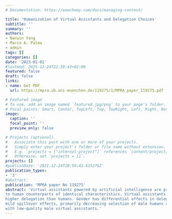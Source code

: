 ```yaml
---
# Documentation: https://wowchemy.com/docs/managing-content/

title: 'Humanization of Virtual Assistants and Delegation Choices'
subtitle: ''
summary: ''
authors:
- Nanyin Yang
- Marco A. Palma
- admin
tags: []
categories: []
date: '2023-01-01'
#lastmod: 2021-12-24T22:50:43+02:00
featured: false
draft: false
links: 
- name: Get PDF
  url: https://mpra.ub.uni-muenchen.de/119275/1/MPRA_paper_119275.pdf

# Featured image
# To use, add an image named `featured.jpg/png` to your page's folder.
# Focal points: Smart, Center, TopLeft, Top, TopRight, Left, Right, BottomLeft, Bottom, BottomRight.
image:
  caption: ''
  focal_point: ''
  preview_only: false

# Projects (optional).
#   Associate this post with one or more of your projects.
#   Simply enter your project's folder or file name without extension.
#   E.g. `projects = ["internal-project"]` references `content/project/deep-learning/index.md`.
#   Otherwise, set `projects = []`.
projects: []
#publishDate: '2021-12-24T20:50:42.615276Z'
publication_types:
- '3'
#abstract:
publication: 'MPRA paper No 119275'
abstract: 'Virtual assistants powered by artificial intelligence are present in virtually every aspect of daily life. Although they are computer algorithms, most are represented with humanized personal characteristics. We study whether assigning them a gender affects the propensity to delegate a search in two online experiments and compare it
to human counterparts of identical characteristics. Virtual assistants generally receive
higher delegation than humans. Gender has differential effects in delegation rates impacting the user’s welfare. The results are entirely driven by female subjects. We find
mild spillover effects, primarily decreasing selection of male humans after interacting
with low-quality male virtual assistants.'
---
```

